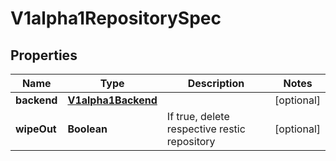 
# V1alpha1RepositorySpec

## Properties
Name | Type | Description | Notes
------------ | ------------- | ------------- | -------------
**backend** | [**V1alpha1Backend**](V1alpha1Backend.md) |  |  [optional]
**wipeOut** | **Boolean** | If true, delete respective restic repository |  [optional]



